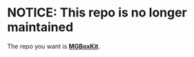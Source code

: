 # NOTICE: This repo is no longer maintained

The repo you want is **[MGBoxKit](https://github.com/sobri909/MGBoxKit)**.

